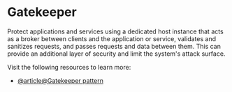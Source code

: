 # Gatekeeper

Protect applications and services using a dedicated host instance that acts as a broker between clients and the application or service, validates and sanitizes requests, and passes requests and data between them. This can provide an additional layer of security and limit the system's attack surface.

Visit the following resources to learn more:

- [@article@Gatekeeper pattern](https://learn.microsoft.com/en-us/azure/architecture/patterns/gatekeeper)

